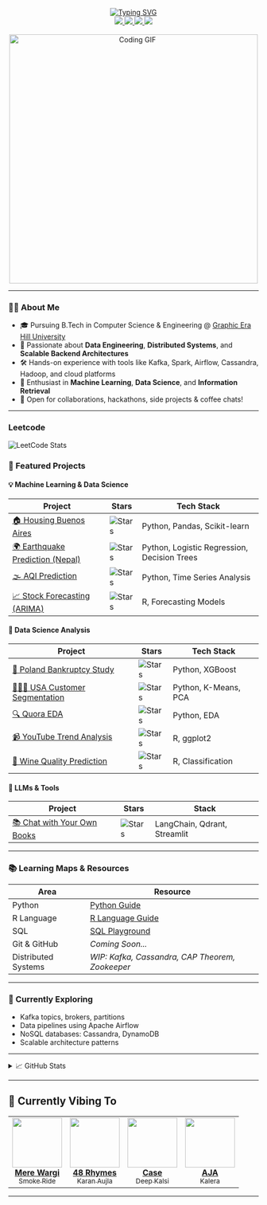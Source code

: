 <p align="center">
  <a href="https://github.com/teche74">
    <img src="https://readme-typing-svg.demolab.com?font=Fira+Code&size=20&duration=2000&pause=100&center=true&multiline=true&width=800&height=80&lines=Ujjwal+Bisht+-+Data+Engineer+%7C+Distributed+Systems+Enthusiast;Computer+Engineering+Student+%7C+Tech+Explorer+%7C+Code+Artist;Data+Engineering+with+Passion" alt="Typing SVG" />
  </a>
  <br/>
  <a href="https://portfolio-ujjwal-bishts-projects-f2dbfaf4.vercel.app/">
    <img src="https://img.shields.io/badge/Portfolio-Bujj.io-red?style=flat-square&logo=vercel&logoColor=white">
  </a>
  <a href="https://github.com/user-attachments/files/19872772/ujjwalbisht.3.pdf">
    <img src="https://img.shields.io/badge/CV-Resume-red?style=flat-square&logo=adobe-acrobat-reader&logoColor=white">
  </a>
  <a href="https://www.linkedin.com/in/ujjwal-bisht-3a09b0240">
    <img src="https://img.shields.io/badge/LinkedIn-Connect-blue?style=flat-square&logo=linkedin">
  </a>
  <a href="mailto:ujjwalbisht55@gmail.com">
    <img src="https://img.shields.io/badge/Gmail-Contact-red?style=flat-square&logo=gmail&logoColor=white">
  </a>
  <br/><br/>
  <img src="https://media.tenor.com/2uyENRmiUt0AAAAC/coding.gif" alt="Coding GIF" width="500"/>
</p>


---

### 👨‍💻 About Me

- 🎓 Pursuing B.Tech in Computer Science & Engineering @ [Graphic Era Hill University](https://www.gehu.ac.in/)
- 🚀 Passionate about **Data Engineering**, **Distributed Systems**, and **Scalable Backend Architectures**
- 🛠️ Hands-on experience with tools like Kafka, Spark, Airflow, Cassandra, Hadoop, and cloud platforms
- 🧠 Enthusiast in **Machine Learning**, **Data Science**, and **Information Retrieval**
- 🤝 Open for collaborations, hackathons, side projects & coffee chats!

---


### Leetcode 

![LeetCode Stats](https://leetcard.jacoblin.cool/ujjwalbisht55?theme=dark&font=Bona%20Nova&ext=activity&ext=contest)

### 🧩 Featured Projects

#### 💡 Machine Learning & Data Science

| Project | Stars | Tech Stack |
|--------|-------|------------|
| [🏠 Housing Buenos Aires](https://github.com/teche74/WorldQuant_Housing_in_Buenos_Aries) | ![Stars](https://img.shields.io/github/stars/teche74/WorldQuant_Housing_in_Buenos_Aries?style=flat-square) | Python, Pandas, Scikit-learn |
| [🌍 Earthquake Prediction (Nepal)](https://github.com/teche74/Earthquake_Prediction_Nepal) | ![Stars](https://img.shields.io/github/stars/teche74/Earthquake_Prediction_Nepal?style=flat-square) | Python, Logistic Regression, Decision Trees |
| [🌫️ AQI Prediction](https://github.com/teche74/Air_Quality_Index_Prediction) | ![Stars](https://img.shields.io/github/stars/teche74/Air_Quality_Index_Prediction?style=flat-square) | Python, Time Series Analysis |
| [📈 Stock Forecasting (ARIMA)](https://github.com/teche74/ARIMA-Modeling-for-Stock-Prediction) | ![Stars](https://img.shields.io/github/stars/teche74/ARIMA-Modeling-for-Stock-Prediction?style=flat-square) | R, Forecasting Models |

#### 🏦 Data Science Analysis

| Project | Stars | Tech Stack |
|--------|-------|------------|
| [💸 Poland Bankruptcy Study](https://github.com/teche74/Poland_Bankrupty) | ![Stars](https://img.shields.io/github/stars/teche74/Poland_Bankrupty?style=flat-square) | Python, XGBoost |
| [🧑‍🤝‍🧑 USA Customer Segmentation](https://github.com/teche74/Customer_Segmentation_USA) | ![Stars](https://img.shields.io/github/stars/teche74/Customer_Segmentation_USA?style=flat-square) | Python, K-Means, PCA |
| [🔍 Quora EDA](https://github.com/teche74/Quora_Dataset_EDA) | ![Stars](https://img.shields.io/github/stars/teche74/Quora_Dataset_EDA?style=flat-square) | Python, EDA |
| [📹 YouTube Trend Analysis](https://github.com/teche74/YT_TrendingVideos_Analysis_Using_R) | ![Stars](https://img.shields.io/github/stars/teche74/YT_TrendingVideos_Analysis_Using_R?style=flat-square) | R, ggplot2 |
| [🍷 Wine Quality Prediction](https://github.com/teche74/WhiteWine_Quality_Prediction) | ![Stars](https://img.shields.io/github/stars/teche74/WhiteWine_Quality_Prediction?style=flat-square) | R, Classification |

#### 🤖 LLMs & Tools

| Project | Stars | Stack |
|--------|-------|-------|
| [📚 Chat with Your Own Books](https://github.com/teche74/Chat_with_Your_Own_Books) | ![Stars](https://img.shields.io/github/stars/teche74/Chat_with_Your_Own_Books?style=flat-square) | LangChain, Qdrant, Streamlit |

---

### 📚 Learning Maps & Resources

| Area | Resource |
|------|----------|
| Python | [Python Guide](https://github.com/teche74/) |
| R Language | [R Language Guide](https://github.com/teche74/R_language_Guide) |
| SQL | [SQL Playground](https://github.com/teche74/SQL_Playground) |
| Git & GitHub | *Coming Soon...* |
| Distributed Systems | *WIP: Kafka, Cassandra, CAP Theorem, Zookeeper* |

---

### 🌱 Currently Exploring

- Kafka topics, brokers, partitions
- Data pipelines using Apache Airflow
- NoSQL databases: Cassandra, DynamoDB
- Scalable architecture patterns

---

<details>
<summary>📈 GitHub Stats</summary>
<br>

![Ujjwal's GitHub Stats](https://github-readme-stats.vercel.app/api?username=teche74&show_icons=true&theme=dracula)
![Top Languages](https://github-readme-stats.vercel.app/api/top-langs/?username=teche74&layout=compact&theme=dracula)

</details>

---

## 🎵 Currently Vibing To
<table> 
    <tr> 
        <td align="center"> 
            <a href="https://youtu.be/rDZa_JwyZ_4?si=HGvOgYA3aGCCn-x9" target="_blank"> <img src="https://github.com/user-attachments/assets/9dee2de4-07d8-404f-bbf5-06cf94fa024b" width="100"><br/> <b>Mere Wargi </b><br/><sub>Smoke Ride</sub> </a> 
        </td> 
        <td align="center"> <a href="https://youtu.be/ubJa33xxwEU?si=FLgq0z-SvHNF7-nF" target="_blank"> <img src="https://github.com/user-attachments/assets/a8338a78-7bc7-4748-8405-dbe5583f91b8" width="100"><br/> <b>48 Rhymes</b><br/><sub>Karan Aujla</sub> </a> 
        </td> 
        <td align="center"> <a href="https://youtu.be/ZwdO0NWgsAs?si=q1cppjieu8muT0HD" target="_blank"> <img src="https://github.com/user-attachments/assets/f62b8a2a-0150-4c07-8211-8f530a8cb5f5" width="100"><br/> <b>Case</b><br/><sub>Deep Kalsi</sub> </a> 
        </td> 
        <td align="center"> <a href="https://youtu.be/xzy4dtsxxAs?si=EVnbDTH9DJFe0HqH" target="_blank"> <img src="https://github.com/user-attachments/assets/31ccf5a0-f965-4fc2-860c-8a04622e7969" width="100"><br/> <b>AJA</b><br/><sub>Kalera</sub> </a> 
        </td> 
    </tr> 
</table>

---



